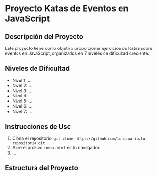# Proyecto Katas de Eventos en JavaScript

## Descripción del Proyecto

Este proyecto tiene como objetivo proporcionar ejercicios de Katas sobre eventos en JavaScript, organizados en 7 niveles de dificultad creciente.

## Niveles de Dificultad

- Nivel 1: ...
- Nivel 2: ...
- Nivel 3: ...
- Nivel 4: ...
- Nivel 5: ...
- Nivel 6: ...
- Nivel 7: ...

## Instrucciones de Uso

1. Clona el repositorio: `git clone https://github.com/tu-usuario/tu-repositorio.git`
2. Abre el archivo `index.html` en tu navegador.
3. ...

## Estructura del Proyecto
